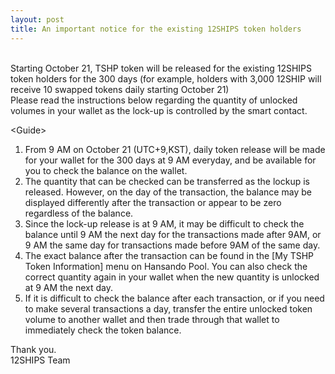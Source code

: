 ```yaml
---
layout: post
title: An important notice for the existing 12SHIPS token holders
---
```

<!-- wp:paragraph -->
<p><br> Starting October 21, TSHP token will be released for the existing 12SHIPS token holders for the 300 days (for example, holders with 3,000 12SHIP will receive 10 swapped tokens daily starting October 21)<br> Please read the instructions below regarding the quantity of unlocked volumes in your wallet as the lock-up is controlled by the smart contact.</p>
<!-- /wp:paragraph -->

<!-- wp:paragraph -->
<p>    &lt;Guide></p>
<!-- /wp:paragraph -->

<!-- wp:list {"ordered":true} -->
<ol><li>From 9 AM on October 21 (UTC+9,KST), daily token release will be made for your wallet for the 300 days at 9 AM everyday, and be available for you to check the balance on the wallet.</li><li>The quantity that can be checked can be transferred as the lockup is released. However, on the day of the transaction, the balance may be displayed differently after the transaction or appear to be zero regardless of the balance.</li><li>Since the lock-up release is at 9 AM, it may be difficult to check the balance until 9 AM the next day for the transactions made after 9AM, or 9 AM the same day for transactions made before 9AM of the same day.</li><li>The exact balance after the transaction can be found in the [My TSHP Token Information] menu on Hansando Pool. You can also check the correct quantity again in your wallet when the new quantity is unlocked at 9 AM the next day.</li><li>If it is difficult to check the balance after each transaction, or if you need to make several transactions a day, transfer the entire unlocked token volume to another wallet and then trade through that wallet to immediately check the token balance.</li></ol>
<!-- /wp:list -->

<!-- wp:paragraph -->
<p>Thank you.<br>
12SHIPS Team</p>
<!-- /wp:paragraph -->
